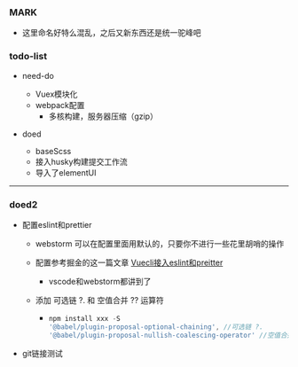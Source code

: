 ### MARK

- 这里命名好特么混乱，之后又新东西还是统一驼峰吧

###  todo-list

- need-do
    - Vuex模块化
    - webpack配置
        - 多核构建，服务器压缩（gzip）

- doed
    - baseScss
    - 接入husky构建提交工作流
    - 导入了elementUI
    
---

### doed2

- 配置eslint和prettier
    - webstorm 可以在配置里面用默认的，只要你不进行一些花里胡哨的操作
    - 配置参考掘金的这一篇文章 [Vuecli接入eslint和preitter](https://juejin.cn/post/6850037281957838855#heading-8)
        
        - vscode和webstorm都讲到了
    - 添加 可选链 ?. 和 空值合并 ?? 运算符
        - ``` js
          npm install xxx -S
          '@babel/plugin-proposal-optional-chaining', //可选链 ?.
          '@babel/plugin-proposal-nullish-coalescing-operator' //空值合并 ??
          ```

- git链接测试